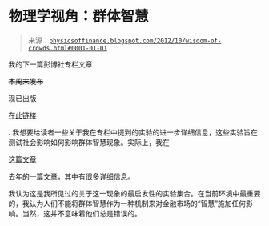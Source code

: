 <!--yml

分类：未分类

日期：2024-05-18 07:00:21

-->

# 物理学视角：群体智慧

> 来源：[`physicsoffinance.blogspot.com/2012/10/wisdom-of-crowds.html#0001-01-01`](http://physicsoffinance.blogspot.com/2012/10/wisdom-of-crowds.html#0001-01-01)

我的下一篇彭博社专栏文章

~~本周末发布~~

现已出版

[在此链接](http://www.bloomberg.com/news/2012-10-07/romney-is-unwise-to-believe-in-wisdom-of-markets.html)

. 我想要给读者一些关于我在专栏中提到的实验的进一步详细信息，这些实验旨在测试社会影响如何影响群体智慧现象。实际上，我在

[这篇文章](http://physicsoffinance.blogspot.com/2011/07/wisdom-of-crowds.html)

去年的一篇文章，其中有很多详细信息。

我认为这是我所见过的关于这一现象的最启发性的实验集合。在当前环境中最重要的，我认为人们不能将群体智慧作为一种机制来对金融市场的“智慧”施加任何影响。当然，这并不意味着他们总是错误的。

